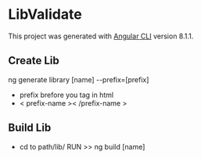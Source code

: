 # LibValidate
This project was generated with [Angular CLI](https://github.com/angular/angular-cli) version 8.1.1.

## Create Lib
ng generate library [name] --prefix=[prefix]

- prefix brefore you tag in html
- < prefix-name >< /prefix-name >

## Build Lib
- cd to path/lib/ RUN >> ng build [name]

